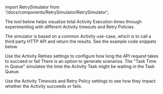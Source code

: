 import RetrySimulator from '/docs/components/RetrySimulator/RetrySimulator';

The tool below helps visualize total Activity Execution times through experimenting with different Activity timeouts and Retry Policies.

The simulator is based on a common Activity use-case, which is to call a third party HTTP API and return the results.
See the example code snippets below.

Use the Activity Retries settings to configure how long the API request takes to succeed or fail
There is an option to generate scenarios.
The "Task Time in Queue" simulates the time the Activity Task might be waiting in the Task Queue.

Use the Activity Timeouts and Retry Policy settings to see how they impact whether the Activity succeeds or fails.

<RetrySimulator />
